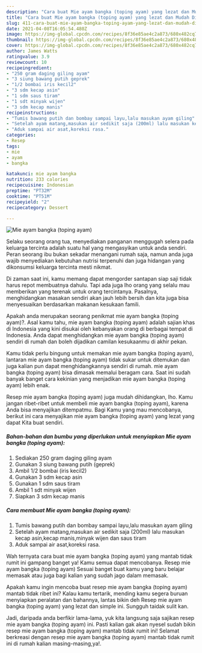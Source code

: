 ```yaml
---
description: "Cara buat Mie ayam bangka (toping ayam) yang lezat dan Mudah Dibuat"
title: "Cara buat Mie ayam bangka (toping ayam) yang lezat dan Mudah Dibuat"
slug: 411-cara-buat-mie-ayam-bangka-toping-ayam-yang-lezat-dan-mudah-dibuat
date: 2021-04-08T16:05:54.480Z
image: https://img-global.cpcdn.com/recipes/8f36e85ae4c2a873/680x482cq70/mie-ayam-bangka-toping-ayam-foto-resep-utama.jpg
thumbnail: https://img-global.cpcdn.com/recipes/8f36e85ae4c2a873/680x482cq70/mie-ayam-bangka-toping-ayam-foto-resep-utama.jpg
cover: https://img-global.cpcdn.com/recipes/8f36e85ae4c2a873/680x482cq70/mie-ayam-bangka-toping-ayam-foto-resep-utama.jpg
author: James Watts
ratingvalue: 3.9
reviewcount: 10
recipeingredient:
- "250 gram daging giling ayam"
- "3 siung bawang putih geprek"
- "1/2 bombai iris kecil2"
- "3 sdm kecap asin"
- "1 sdm saus tiram"
- "1 sdt minyak wijen"
- "3 sdm kecap manis"
recipeinstructions:
- "Tumis bawang putih dan bombay sampai layu,lalu masukan ayam giling"
- "Setelah ayam matang,masukan air sedikit saja (200ml) lalu masukan kecap asin,kecap manis,minyak wijen dan saus tiram"
- "Aduk sampai air asat,koreksi rasa."
categories:
- Resep
tags:
- mie
- ayam
- bangka

katakunci: mie ayam bangka 
nutrition: 233 calories
recipecuisine: Indonesian
preptime: "PT32M"
cooktime: "PT51M"
recipeyield: "2"
recipecategory: Dessert

---
```



![Mie ayam bangka (toping ayam)](https://img-global.cpcdn.com/recipes/8f36e85ae4c2a873/680x482cq70/mie-ayam-bangka-toping-ayam-foto-resep-utama.jpg)

Selaku seorang orang tua, menyediakan panganan menggugah selera pada keluarga tercinta adalah suatu hal yang mengasyikan untuk anda sendiri. Peran seorang ibu bukan sekadar menangani rumah saja, namun anda juga wajib menyediakan kebutuhan nutrisi terpenuhi dan juga hidangan yang dikonsumsi keluarga tercinta mesti nikmat.

Di zaman  saat ini, kamu memang dapat mengorder santapan siap saji tidak harus repot membuatnya dahulu. Tapi ada juga lho orang yang selalu mau memberikan yang terenak untuk orang tercintanya. Pasalnya, menghidangkan masakan sendiri akan jauh lebih bersih dan kita juga bisa menyesuaikan berdasarkan makanan kesukaan famili. 



Apakah anda merupakan seorang penikmat mie ayam bangka (toping ayam)?. Asal kamu tahu, mie ayam bangka (toping ayam) adalah sajian khas di Indonesia yang kini disukai oleh kebanyakan orang di berbagai tempat di Indonesia. Anda dapat menghidangkan mie ayam bangka (toping ayam) sendiri di rumah dan boleh dijadikan camilan kesukaanmu di akhir pekan.

Kamu tidak perlu bingung untuk memakan mie ayam bangka (toping ayam), lantaran mie ayam bangka (toping ayam) tidak sukar untuk ditemukan dan juga kalian pun dapat menghidangkannya sendiri di rumah. mie ayam bangka (toping ayam) bisa dimasak memalui beragam cara. Saat ini sudah banyak banget cara kekinian yang menjadikan mie ayam bangka (toping ayam) lebih enak.

Resep mie ayam bangka (toping ayam) juga mudah dihidangkan, lho. Kamu jangan ribet-ribet untuk membeli mie ayam bangka (toping ayam), karena Anda bisa menyajikan ditempatmu. Bagi Kamu yang mau mencobanya, berikut ini cara menyajikan mie ayam bangka (toping ayam) yang lezat yang dapat Kita buat sendiri.

<!--inarticleads1-->

##### Bahan-bahan dan bumbu yang diperlukan untuk menyiapkan Mie ayam bangka (toping ayam):

1. Sediakan 250 gram daging giling ayam
1. Gunakan 3 siung bawang putih (geprek)
1. Ambil 1/2 bombai (iris kecil2)
1. Gunakan 3 sdm kecap asin
1. Gunakan 1 sdm saus tiram
1. Ambil 1 sdt minyak wijen
1. Siapkan 3 sdm kecap manis




<!--inarticleads2-->

##### Cara membuat Mie ayam bangka (toping ayam):

1. Tumis bawang putih dan bombay sampai layu,lalu masukan ayam giling
1. Setelah ayam matang,masukan air sedikit saja (200ml) lalu masukan kecap asin,kecap manis,minyak wijen dan saus tiram
1. Aduk sampai air asat,koreksi rasa.




Wah ternyata cara buat mie ayam bangka (toping ayam) yang mantab tidak rumit ini gampang banget ya! Kamu semua dapat mencobanya. Resep mie ayam bangka (toping ayam) Sesuai banget buat kamu yang baru belajar memasak atau juga bagi kalian yang sudah jago dalam memasak.

Apakah kamu ingin mencoba buat resep mie ayam bangka (toping ayam) mantab tidak ribet ini? Kalau kamu tertarik, mending kamu segera buruan menyiapkan peralatan dan bahannya, lantas bikin deh Resep mie ayam bangka (toping ayam) yang lezat dan simple ini. Sungguh taidak sulit kan. 

Jadi, daripada anda berfikir lama-lama, yuk kita langsung saja sajikan resep mie ayam bangka (toping ayam) ini. Pasti kalian gak akan nyesel sudah bikin resep mie ayam bangka (toping ayam) mantab tidak rumit ini! Selamat berkreasi dengan resep mie ayam bangka (toping ayam) mantab tidak rumit ini di rumah kalian masing-masing,ya!.

